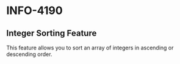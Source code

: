 # INFO-4190

## Integer Sorting Feature

This feature allows you to sort an array of integers in ascending or descending order.


